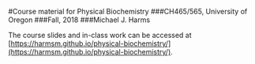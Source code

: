 #Course material for Physical Biochemistry
###CH465/565, University of Oregon
###Fall, 2018
###Michael J. Harms

The course slides and in-class work can be accessed at [https://harmsm.github.io/physical-biochemistry/](https://harmsm.github.io/physical-biochemistry/).
